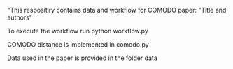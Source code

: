 "This respositiry contains data and workflow for COMODO paper: "Title and authors"

To execute the workflow run python workflow.py

COMODO distance is implemented in comodo.py


Data used in the paper is provided in the folder data





